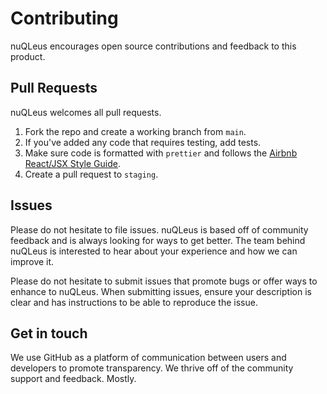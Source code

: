 # Contributing

nuQLeus encourages open source contributions and feedback to this product.

## Pull Requests

nuQLeus welcomes all pull requests.

1. Fork the repo and create a working branch from `main`.
2. If you've added any code that requires testing, add tests.
3. Make sure code is formatted with `prettier` and follows the [Airbnb React/JSX Style Guide](https://github.com/airbnb/javascript/blob/master/react/README.md).
4. Create a pull request to `staging`.

## Issues

Please do not hesitate to file issues. nuQLeus is based off of community feedback and is always looking for ways to get better. The team behind nuQLeus is interested to hear about your experience and how we can improve it.

Please do not hesitate to submit issues that promote bugs or offer ways to enhance to nuQLeus. When submitting issues, ensure your description is clear and has instructions to be able to reproduce the issue.

## Get in touch

We use GitHub as a platform of communication between users and developers to promote transparency. We thrive off of the community support and feedback. Mostly.